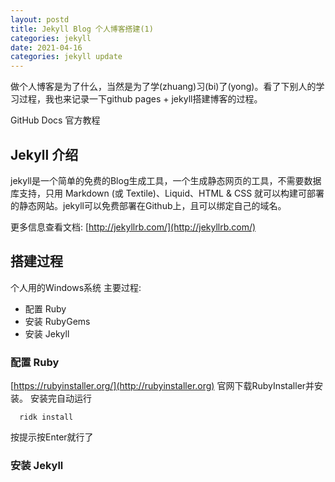 ```yaml
---
layout: postd
title: Jekyll Blog 个人博客搭建(1)
categories: jekyll
date: 2021-04-16
categories: jekyll update
---
```

 
做个人博客是为了什么，当然是为了学(zhuang)习(bi)了(yong)。看了下别人的学习过程，我也来记录一下github pages + jekyll搭建博客的过程。

GitHub Docs 官方教程


## Jekyll 介绍

jekyll是一个简单的免费的Blog生成工具，一个生成静态网页的工具，不需要数据库支持，只用 Markdown (或 Textile)、Liquid、HTML & CSS 就可以构建可部署的静态网站。jekyll可以免费部署在Github上，且可以绑定自己的域名。

更多信息查看文档: [http://jekyllrb.com/](http://jekyllrb.com/)

## 搭建过程

个人用的Windows系统
主要过程: 
* 配置 Ruby
* 安装 RubyGems 
* 安装 Jekyll

### 配置 Ruby

[https://rubyinstaller.org/](http://rubyinstaller.org)
官网下载RubyInstaller并安装。
安装完自动运行 
```
  ridk install
```
按提示按Enter就行了

### 安装 Jekyll

